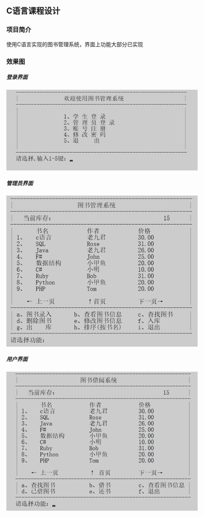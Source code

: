 C语言课程设计
--------------------
### 项目简介
使用C语言实现的图书管理系统，界面上功能大部分已实现

### 效果图
##### 登录界面
![登录](./document/login.png)

##### 管理员界面
![管理员](./document/admin.png)

##### 用户界面
![管理员](./document/user.png)